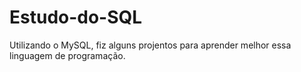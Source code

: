# Estudo-do-SQL
 Utilizando o MySQL, fiz alguns projentos para aprender melhor essa linguagem de programação.
